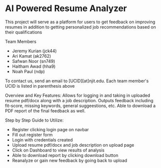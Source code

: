 # AI Powered Resume Analyzer

This project will serve as a platform for users to get feedback on improving resumes in addition to getting personalized job recommendations based on their qualifications

Team Members
- Jeremy Kurian (jck44)
- Ari Kamat (ak2762)
- Safwan Noor (sn749)
- Haitham Awad (hha9)
- Noah Paul (ndp)

To contact us, send an email to [UCID][at]njit.edu. Each team member's UCID is listed in parenthesis above

Overview and Key Features:
Allows for logging in and taking in uploaded resume pdf/docx along with a job description. Outputs feedback including fit-score, missing keywords, general suggeestions, etc. Able to download a PDF report of the final feedback as well.

Step by Step Guide to Utilize:
- Register clicking login page on navbar
- Fill out register form
- Login with credentials created
- Upload resume pdf/docx and job description on upload page
- Click on Dashboard to view results of analysis 
- Able to download report by clicking download button
- Reanalyze or gain new feedback by going back to upload